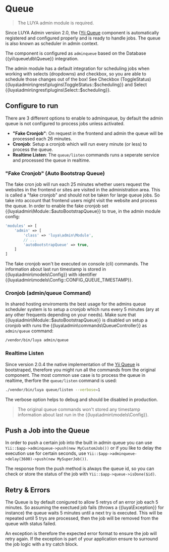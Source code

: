 # Queue

> The LUYA admin module is required.

Since LUYA Admin version 2.0, the ([Yii Queue](https://github.com/yiisoft/yii2-queue) component is automatically registered and configured properly and is ready to handle jobs. The queue is also known as scheduler in admin context.

The component is configured as `adminqueue` based on the Database {{yii\queue\db\Queue}} integration. 

The admin module has a default integration for scheduling jobs when working with selects (dropdowns) and checkbox, so you are able to schedule those changes out of the box! See Checkbox (ToggleStatus) {{luya\admin\ngrest\plugins\ToggleStatus::$scheduling}} and Select {{luya\admin\ngrest\plugins\Select::$scheduling}}.

## Configure to run

There are 3 different options to enable to adminqueue, by default the admin queue is not configured to process jobs unless activated.

+ **"Fake Cronjob"**: On request in the frontend and admin the queue will be processed each 26 minutes.
+ **Cronjob**: Setup a cronjob which will run every minute (or less) to process the queue.
+ **Realtime Listen**: The `queue/listen` commands runs a seperate service and processed the queue in realtime.

### "Fake Cronjob" (Auto Bootstrap Queue)

The fake cron job will run each 25 minutes whether users request the websites in the frontend or sites are visited in the administration area. This is called a "fake cronjob" and should not be taken for large queue jobs. So take into account that frontend users might visit the website and process the queue. In order to enable the fake cronjob set {{luya\admin\Module::$autoBootstrapQueue}} to true, in the admin module config:

```php
'modules' => [
    'admin' => [
        'class' => 'luya\admin\Module',
        // ...
        'autoBootstrapQueue' => true,
    ]
]
```

The fake cronjob won't be executed on console (cli) commands. The information about last run timestamp is stored in {{luya\admin\models\Config}} with identifier {{luya\admin\models\Config::CONFIG_QUEUE_TIMESTAMP}}.

### Cronjob (admin/queue Command)

In shared hosting enviroments the best usage for the admins queue scheduler system is to setup a cronjob which runs every 5 minutes (ary at any other frequents depending on your needs). Make sure that {{luya\admin\Module::$autoBootstrapQueue}} is disabled un setup a cronjob with runs the {{luya\admin\commands\QueueController}} as `admin/queue` command:

```sh
/vendor/bin/luya admin/queue
```

### Realtime Listen

Since version 2.0.4 the native implementation of the [Yii Queue](https://github.com/yiisoft/yii2-queue) is bootstraped, therefore you might run all the commands from the original component. The most common use case is to process the queue in realtime, therfore the `queue/listen` command is used:

```sh
./vendor/bin/luya queue/listen --verbose=1
```

The verbose option helps to debug and should be disabled in production.

> The original queue commands won't stored any timestamp information about last run in the {{luya\admin\models\Config}}.

## Push a Job into the Queue

In order to push a certain job into the built in admin queue you can use `Yii::$app->adminqueue->push(new MyCustomJob())` or if you like to delay the execution use for certain seconds, use `Yii::$app->adminqueue->delay(3600)->push(new MySuperJob())`.

The response from the push method is always the queue id, so you can check or store the status of the job with `Yii::$app->queue->isDone($id)`.

## Retry & Errors

The Queue is by default conigured to allow 5 retrys of an error job each 5 minutes. So assuming the exectued job fails (throws a {{luya\Exception}} for instance) the queue waits 5 minutes until a next try is executed. This will be repeated until 5 trys are processed, then the job will be removed from the queue with status failed.

An exception is therefore the expected error format to ensure the job will retry again. If the exception is part of your application ensure to surround the job logic with a try catch block.
